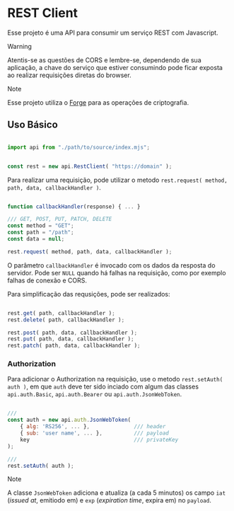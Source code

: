 
# REST Client 

Esse projeto é uma API para consumir um serviço REST com Javascript.

> [!WARNING] 
> Atentis-se as questões de CORS e lembre-se, dependendo de sua aplicação, a chave do serviço que estiver consumindo pode ficar exposta ao realizar requisições diretas do browser.

> [!NOTE]
> Esse projeto utiliza o [Forge](https://github.com/digitalbazaar/forge) para as operações de criptografia.

## Uso Básico

```javascript

import api from "./path/to/source/index.mjs";


const rest = new api.RestClient( "https://domain" );

```

Para realizar uma requisição, pode utilizar o metodo `rest.request( method, path, data, callbackHandler )`.

```javascript

function callbackHandler(response) { ... }

/// GET, POST, PUT, PATCH, DELETE
const method = "GET";
const path = "/path";
const data = null;

rest.request( method, path, data, callbackHandler );

```

O parâmetro `callbackHandler` é invocado com os dados da resposta do servidor.
Pode ser `NULL` quando há falhas na requisição, como por exemplo falhas de conexão e CORS.

Para simplificação das requsições, pode ser realizados:

```javascript

rest.get( path, callbackHandler );
rest.delete( path, callbackHandler );

rest.post( path, data, callbackHandler );
rest.put( path, data, callbackHandler );
rest.patch( path, data, callbackHandler );

```

### Authorization

Para adicionar o Authorization na requisição, use o metodo `rest.setAuth( auth )`,
em que `auth` deve ter sido inciado com algum das classes `api.auth.Basic`, `api.auth.Bearer` ou `api.auth.JsonWebToken`.

```javascript

///
const auth = new api.auth.JsonWebToken(
	{ alg: 'RS256', ... }, 				/// header
	{ sub: 'user name', ... }, 			/// payload
	key  								/// privateKey
);

///
rest.setAuth( auth );

```
> [!NOTE] 
> A classe `JsonWebToken` adiciona e atualiza (a cada 5 minutos) os campo `iat` (*issued at*, emitiodo em) e `exp` (*expiration time*, expira em) no `payload`.

